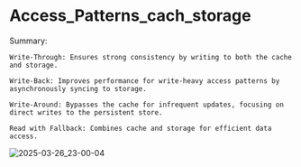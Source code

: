 # Access_Patterns_cach_storage

Summary:

    Write-Through: Ensures strong consistency by writing to both the cache and storage.

    Write-Back: Improves performance for write-heavy access patterns by asynchronously syncing to storage.

    Write-Around: Bypasses the cache for infrequent updates, focusing on direct writes to the persistent store.

    Read with Fallback: Combines cache and storage for efficient data access.

![2025-03-26_23-00-04](https://github.com/user-attachments/assets/91ccc66b-070d-4490-bf9f-a4b36d141308)
